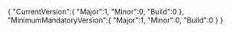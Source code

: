 {
   "CurrentVersion":{
      "Major":1,
      "Minor":0,
      "Build":0
   },
   "MinimumMandatoryVersion":{
      "Major":1,
      "Minor":0,
      "Build":0
   }
}
